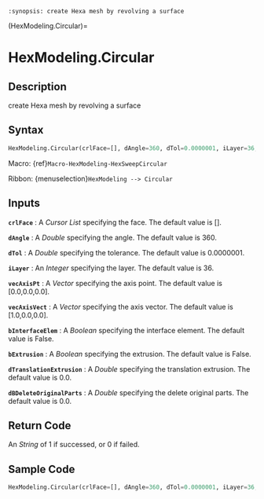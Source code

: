 ```{module} HexModeling.Circular()
:synopsis: create Hexa mesh by revolving a surface
```

(HexModeling.Circular)=

# HexModeling.Circular

## Description

create Hexa mesh by revolving a surface

## Syntax

```python
HexModeling.Circular(crlFace=[], dAngle=360, dTol=0.0000001, iLayer=36, vecAxisPt=[0.0,0.0,0.0], vecAxisVect=[1.0,0.0,0.0], bInterfaceElem=False, bExtrusion=False, dTranslationExtrusion=0.0, dBDeleteOriginalParts=0.0)
```

Macro: {ref}`Macro-HexModeling-HexSweepCircular`

Ribbon: {menuselection}`HexModeling --> Circular`

## Inputs

**`crlFace`**
: A _Cursor List_ specifying the face. The default value is [].

**`dAngle`**
: A _Double_ specifying the angle. The default value is 360.

**`dTol`**
: A _Double_ specifying the tolerance. The default value is 0.0000001.

**`iLayer`**
: An _Integer_ specifying the layer. The default value is 36.

**`vecAxisPt`**
: A _Vector_ specifying the axis point. The default value is [0.0,0.0,0.0].

**`vecAxisVect`**
: A _Vector_ specifying the axis vector. The default value is [1.0,0.0,0.0].

**`bInterfaceElem`**
: A _Boolean_ specifying the interface element. The default value is False.

**`bExtrusion`**
: A _Boolean_ specifying the extrusion. The default value is False.

**`dTranslationExtrusion`**
: A _Double_ specifying the translation extrusion. The default value is 0.0.

**`dBDeleteOriginalParts`**
: A _Double_ specifying the delete original parts. The default value is 0.0.

## Return Code

An _String_ of 1 if successed, or 0 if failed.

## Sample Code

```python
HexModeling.Circular(crlFace=[], dAngle=360, dTol=0.0000001, iLayer=36, vecAxisPt=[0.0,0.0,0.0], vecAxisVect=[1.0,0.0,0.0], bInterfaceElem=False, bExtrusion=False, dTranslationExtrusion=0.0, dBDeleteOriginalParts=0.0)
```
